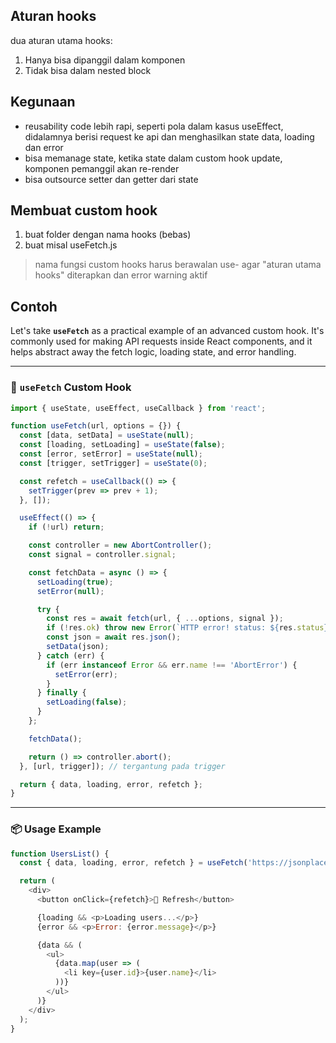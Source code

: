 ## Aturan hooks
dua aturan utama hooks:
1. Hanya bisa dipanggil dalam komponen
2. Tidak bisa dalam nested block

## Kegunaan
- reusability code lebih rapi, seperti pola dalam kasus useEffect, didalamnya berisi request ke api dan menghasilkan state data, loading dan error 
- bisa memanage state, ketika state dalam custom hook update, komponen pemanggil akan re-render
- bisa outsource setter dan getter dari state

## Membuat custom hook
1. buat folder dengan nama hooks (bebas)
2. buat misal useFetch.js


>nama fungsi custom hooks harus berawalan use- agar "aturan utama hooks" diterapkan dan error warning aktif

## Contoh
Let's take **`useFetch`** as a practical example of an advanced custom hook. It's commonly used for making API requests inside React components, and it helps abstract away the fetch logic, loading state, and error handling.

---

### 🔧 **`useFetch` Custom Hook**

```js
import { useState, useEffect, useCallback } from 'react';

function useFetch(url, options = {}) {
  const [data, setData] = useState(null);
  const [loading, setLoading] = useState(false);
  const [error, setError] = useState(null);
  const [trigger, setTrigger] = useState(0);

  const refetch = useCallback(() => {
    setTrigger(prev => prev + 1);
  }, []);

  useEffect(() => {
    if (!url) return;

    const controller = new AbortController();
    const signal = controller.signal;

    const fetchData = async () => {
      setLoading(true);
      setError(null);

      try {
        const res = await fetch(url, { ...options, signal });
        if (!res.ok) throw new Error(`HTTP error! status: ${res.status}`);
        const json = await res.json();
        setData(json);
      } catch (err) {
        if (err instanceof Error && err.name !== 'AbortError') {
          setError(err);
        }
      } finally {
        setLoading(false);
      }
    };

    fetchData();

    return () => controller.abort();
  }, [url, trigger]); // tergantung pada trigger

  return { data, loading, error, refetch };
}

```

---

### 📦 **Usage Example**

```js
function UsersList() {
  const { data, loading, error, refetch } = useFetch('https://jsonplaceholder.typicode.com/users');

  return (
    <div>
      <button onClick={refetch}>🔄 Refresh</button>

      {loading && <p>Loading users...</p>}
      {error && <p>Error: {error.message}</p>}

      {data && (
        <ul>
          {data.map(user => (
            <li key={user.id}>{user.name}</li>
          ))}
        </ul>
      )}
    </div>
  );
}

```